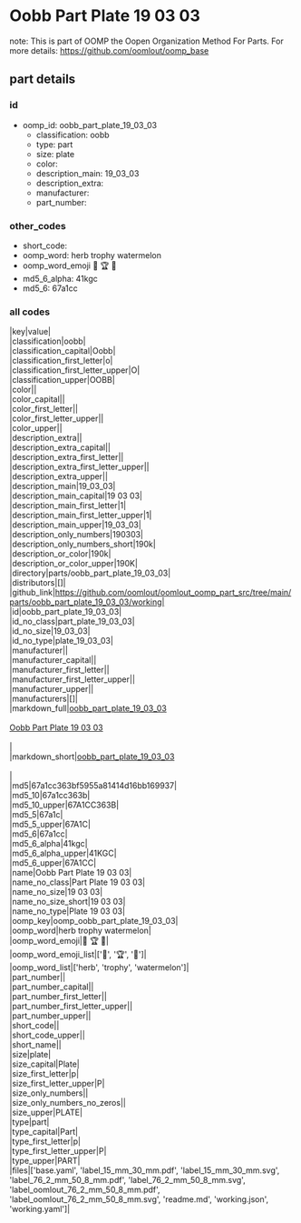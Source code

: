 # Oobb Part Plate 19 03 03  

note: This is part of OOMP the Oopen Organization Method For Parts. For more details: https://github.com/oomlout/oomp_base

##  part details





### id
* oomp_id: oobb_part_plate_19_03_03
  * classification: oobb
  * type: part
  * size: plate
  * color: 
  * description_main: 19_03_03
  * description_extra: 
  * manufacturer: 
  * part_number: 

### other_codes
* short_code: 
* oomp_word: herb trophy watermelon
* oomp_word_emoji :herb: :trophy: :watermelon:
* md5_6_alpha: 41kgc
* md5_6: 67a1cc

### all codes 
|key|value|  
|classification|oobb|  
|classification_capital|Oobb|  
|classification_first_letter|o|  
|classification_first_letter_upper|O|  
|classification_upper|OOBB|  
|color||  
|color_capital||  
|color_first_letter||  
|color_first_letter_upper||  
|color_upper||  
|description_extra||  
|description_extra_capital||  
|description_extra_first_letter||  
|description_extra_first_letter_upper||  
|description_extra_upper||  
|description_main|19_03_03|  
|description_main_capital|19 03 03|  
|description_main_first_letter|1|  
|description_main_first_letter_upper|1|  
|description_main_upper|19_03_03|  
|description_only_numbers|190303|  
|description_only_numbers_short|190k|  
|description_or_color|190k|  
|description_or_color_upper|190K|  
|directory|parts/oobb_part_plate_19_03_03|  
|distributors|[]|  
|github_link|https://github.com/oomlout/oomlout_oomp_part_src/tree/main/parts/oobb_part_plate_19_03_03/working|  
|id|oobb_part_plate_19_03_03|  
|id_no_class|part_plate_19_03_03|  
|id_no_size|19_03_03|  
|id_no_type|plate_19_03_03|  
|manufacturer||  
|manufacturer_capital||  
|manufacturer_first_letter||  
|manufacturer_first_letter_upper||  
|manufacturer_upper||  
|manufacturers|[]|  
|markdown_full|[oobb_part_plate_19_03_03](https://github.com/oomlout/oomlout_oomp_part_src/tree/main/parts/oobb_part_plate_19_03_03/working)<br>[](https://github.com/oomlout/oomlout_oomp_part_src/tree/main/parts/oobb_part_plate_19_03_03/working)<br>[Oobb Part Plate 19 03 03](https://github.com/oomlout/oomlout_oomp_part_src/tree/main/parts/oobb_part_plate_19_03_03/working)<br><br>|  
|markdown_short|[oobb_part_plate_19_03_03](https://github.com/oomlout/oomlout_oomp_part_src/tree/main/parts/oobb_part_plate_19_03_03/working)<br><br>|  
|md5|67a1cc363bf5955a81414d16bb169937|  
|md5_10|67a1cc363b|  
|md5_10_upper|67A1CC363B|  
|md5_5|67a1c|  
|md5_5_upper|67A1C|  
|md5_6|67a1cc|  
|md5_6_alpha|41kgc|  
|md5_6_alpha_upper|41KGC|  
|md5_6_upper|67A1CC|  
|name|Oobb Part Plate 19 03 03|  
|name_no_class|Part Plate 19 03 03|  
|name_no_size|19 03 03|  
|name_no_size_short|19 03 03|  
|name_no_type|Plate 19 03 03|  
|oomp_key|oomp_oobb_part_plate_19_03_03|  
|oomp_word|herb trophy watermelon|  
|oomp_word_emoji|:herb: :trophy: :watermelon:|  
|oomp_word_emoji_list|[':herb:', ':trophy:', ':watermelon:']|  
|oomp_word_list|['herb', 'trophy', 'watermelon']|  
|part_number||  
|part_number_capital||  
|part_number_first_letter||  
|part_number_first_letter_upper||  
|part_number_upper||  
|short_code||  
|short_code_upper||  
|short_name||  
|size|plate|  
|size_capital|Plate|  
|size_first_letter|p|  
|size_first_letter_upper|P|  
|size_only_numbers||  
|size_only_numbers_no_zeros||  
|size_upper|PLATE|  
|type|part|  
|type_capital|Part|  
|type_first_letter|p|  
|type_first_letter_upper|P|  
|type_upper|PART|  
|files|['base.yaml', 'label_15_mm_30_mm.pdf', 'label_15_mm_30_mm.svg', 'label_76_2_mm_50_8_mm.pdf', 'label_76_2_mm_50_8_mm.svg', 'label_oomlout_76_2_mm_50_8_mm.pdf', 'label_oomlout_76_2_mm_50_8_mm.svg', 'readme.md', 'working.json', 'working.yaml']|  
